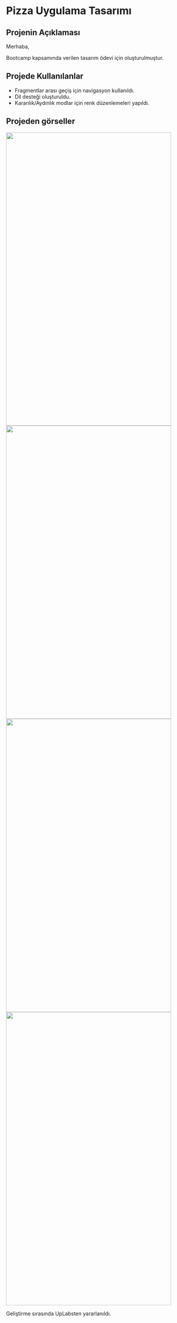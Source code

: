 # Pizza Uygulama Tasarımı

## Projenin Açıklaması
Merhaba,

Bootcamp kapsamında verilen tasarım ödevi için oluşturulmuştur. 

## Projede Kullanılanlar
- Fragmentlar arası geçiş için navigasyon kullanıldı.
- Dil desteği oluşturuldu.
- Karanlık/Aydınlık modlar için renk düzenlemeleri yapıldı.

## Projeden görseller

<img src="https://github.com/OzcanFatihCan/PizzaDesignApplication/assets/93872480/4e12298a-7712-46d9-82ba-2a665ff100c5" height="800" width="450">
<img src="https://github.com/OzcanFatihCan/PizzaDesignApplication/assets/93872480/424640f6-5d8b-49a7-9d30-b96896c415ff" height="800" width="450">
<img src="https://github.com/OzcanFatihCan/PizzaDesignApplication/assets/93872480/ea0e26ad-7d9b-4ca5-9be4-700b3735fc60" height="800" width="450">
<img src="https://github.com/OzcanFatihCan/PizzaDesignApplication/assets/93872480/dd15ec64-5a11-4b7d-95fe-91bb230de74a" height="800" width="450">


Geliştirme sırasında UpLabsten yararlanıldı.
